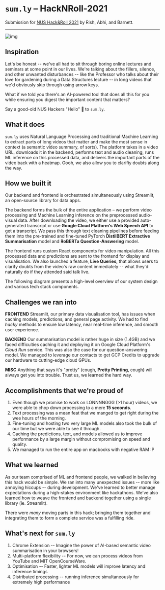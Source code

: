 # `sum.ly` – HackNRoll-2021

Submission for [NUS Hack&Roll 2021](https://hacknroll.nushackers.org) by Rish, Abhi, and Barnett. 

---

![img]()

## Inspiration
Let's be honest -- we've all had to sit through boring online lectures and seminars at some point in our lives. We're talking about the fillers, silence, and other unwanted disturbances -- like the Professor who talks about their love for gardening during a Data Structures lecture -- in long videos that we'd obviously skip through using arrow keys.

What if we told you there's an AI-powered tool that does all this for you while ensuring you digest the important content that matters?

Say a good-old NUS Hackers "Hello" :wave: to `sum.ly`.

## What it does
`sum.ly` uses Natural Language Processing and traditional Machine Learning to extract parts of long videos that matter and make the most sense in context (a semantic video summary, of sorts). The platform takes in a video URL, downloads it in the backend, performs text and audio cleaning, runs ML inference on this processed data, and delivers the important parts of the video back with a heatmap. Oooh, we also allow you to clarifiy doubts along the way.

## How we built it
Our backend and frontend is orchestrated simultaneously using Streamlit, an open-source library for data apps.

The backend forms the bulk of the entire application – we perform video processing and Machine Learning inference on the preprocessed audio-visual data. After downloading the video, we either use a provided auto-generated transcript or use **Google Cloud Platform's Web Speech API** to get a transcript. We pass this through text cleaning pipelines before feeding them into the pre-trained and fine-tuned PyTorch **DistilBERT Extractive Summarisation** model and **RoBERTa Question-Answering** model.

The frontend runs custom React components for video manipulation. All this processed data and predictions are sent to the frontend for display and visualisation. We also launched a feature, **Live Queries**, that allows users to clarify doubts from the video's raw content immediately -- what they'd naturally do if they attended said talk live.

The following diagram presents a high-level overview of our system design and various tech stack components.

## Challenges we ran into
**FRONTEND**
Streamlit, our primary data visualisation tool, has issues when caching models, predictions, and general page activity. We had to find _hacky_ methods to ensure low latency, near real-time inference, and smooth user experience.

**BACKEND**
Our summarisation model is rather huge in size (1.4GB) and we faced difficulties caching it and deploying it on Google Cloud Platform's _Cloud Run_ service. This was also the case for our question-answering model. We managed to leverage our contacts to get GCP Credits to upgrade our hardware to cutting-edge cloud GPUs.

**MISC**
Anything that says it's "pretty" (cough, **Pretty Printing**, cough) will always get you into trouble. Trust us, we learned the hard way.

## Accomplishments that we're proud of
1. Even though we promise to work on LONNNNGGG (>1 hour) videos, we were able to chop down processing to a mere **15 seconds**.
2. Text processing was a mean feat that we manged to get right during the wee hours of the morning. 
3. Fine-tuning and hosting two very large ML models also took the bulk of our time but we were able to see it through. 
4. Caching the predictions, text, and models allowed us to improve performance by a large margin without compromising on speed and quality.
5. We managed to run the entire app on macbooks with negative RAM :P

## What we learned
As our team comprised of ML and frontend people, we walked in believing this hack would be simple. We ran into many unexpected issues -- more like annoying hiccups -- during development. We've learned to better manage expectations during a high-stakes environment like hackathons. We've also learned how to weave the frontend and backend together using a single library (ie. Streamlit). 

There were _many_ moving parts in this hack; bringing them together and integrating them to form a complete service was a fulfilling ride. 

## What's next for `sum.ly`
1. Chrome Extension -- Imagine the power of AI-based semantic video summarisation in your browsers!
2. Multi-platform flexibility -- For now, we can process videos from YouTube and MIT OpenCourseWare.
3. Optimisation -- Faster, lighter ML models will improve latency and inference timings
4. Distributed processing -- running inference simultaneously for extremely high performance

